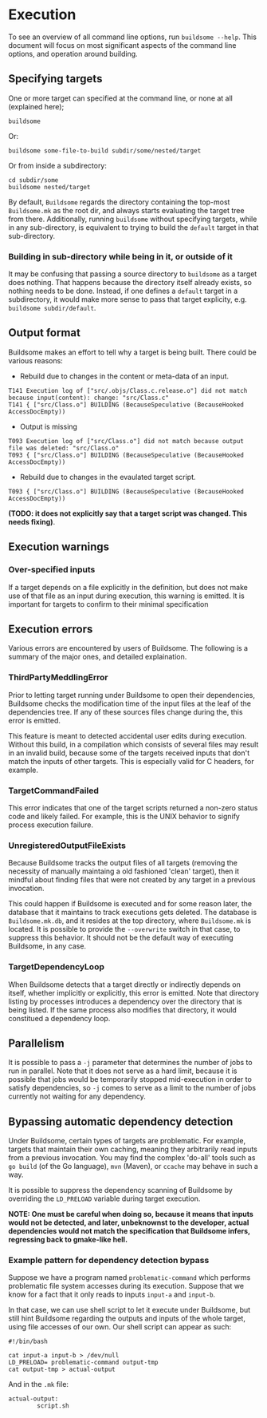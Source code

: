 # Execution

To see an overview of all command line options, run `buildsome --help`. This
document will focus on most significant aspects of the command line options,
and operation around building.

## Specifying targets

One or more target can specified at the command line, or none at all (explained
here);

```no-highlight
buildsome
```

Or:

```no-highlight
buildsome some-file-to-build subdir/some/nested/target
```

Or from inside a subdirectory:

```no-highlight
cd subdir/some
buildsome nested/target
```

By default, `Buildsome` regards the directory containing the top-most
`Buildsome.mk` as the root dir, and always starts evaluating the
target tree from there. Additionally, running `buildsome` without specifying
targets, while in any sub-directory, is equivalent to trying to build
the `default` target in that sub-directory.

### Building in sub-directory while being in it, or outside of it

It may be confusing that passing a source directory to `buildsome` as
a target does nothing. That happens because the directory itself
already exists, so nothing needs to be done. Instead, if one defines a
`default` target in a subdirectory, it would make more sense to pass
that target explicity, e.g. `buildsome subdir/default`.

## Output format

Buildsome makes an effort to tell why a target is being built. There
could be various reasons:

* Rebuild due to changes in the content or meta-data of an input.

```no-highlight
T141 Execution log of ["src/.objs/Class.c.release.o"] did not match because input(content): change: "src/Class.c"
T141 { ["src/Class.o"] BUILDING (BecauseSpeculative (BecauseHooked AccessDocEmpty))
```
* Output is missing

```no-highlight
T093 Execution log of ["src/Class.o"] did not match because output file was deleted: "src/Class.o"
T093 { ["src/Class.o"] BUILDING (BecauseSpeculative (BecauseHooked AccessDocEmpty))
```

* Rebuild due to changes in the evaulated target script.

```no-highlight
T093 { ["src/Class.o"] BUILDING (BecauseSpeculative (BecauseHooked AccessDocEmpty))
```

**(TODO: it does not explicitly say that a target script was changed.
This needs fixing)**.

## Execution warnings

### Over-specified inputs

If a target depends on a file explicitly in the definition, but does not
make use of that file as an input during execution, this warning is
emitted. It is important for targets to confirm to their minimal
specification

## Execution errors

Various errors are encountered by users of Buildsome. The following is
a summary of the major ones, and detailed explaination.

### ThirdPartyMeddlingError

Prior to letting target running under Buildsome to open their dependencies,
Buildsome checks the modification time of the input files at the leaf of
the dependencies tree. If any of these sources files change during the,
this error is emitted.

This feature is meant to detected accidental user edits during execution.
Without this build, in a compilation which consists of several files may
result in an invalid build, because some of the targets received inputs
that don't match the inputs of other targets. This is especially valid
for C headers, for example.

### TargetCommandFailed

This error indicates that one of the target scripts returned a non-zero
status code and likely failed. For example, this is the UNIX behavior
to signify process execution failure.

### UnregisteredOutputFileExists

Because Buildsome tracks the output files of all targets (removing
the necessity of manually maintaing a old fashioned 'clean' target),
then it mindful about finding files that were not created by any
target in a previous invocation.

This could happen if Buildsome is executed and for some reason later,
the database that it maintains to track executions gets deleted. The
database is `Buildsome.mk.db`, and it resides at the top directory,
where `Buildsome.mk` is located. It is possible to provide the
`--overwrite` switch in that case, to suppress this behavior. It
should not be the default way of executing Buildsome, in any case.

### TargetDependencyLoop

When Buildsome detects that a target directly or indirectly depends on
itself, whether implicitly or explicitly, this error is emitted. Note
that directory listing by processes introduces a dependency over the
directory that is being listed. If the same process also modifies that
directory, it would constitued a dependency loop.

## Parallelism

It is possible to pass a `-j` parameter that determines the number of
jobs to run in parallel. Note that it does not serve as a hard limit,
because it is possible that jobs would be temporarily stopped
mid-execution in order to satisfy dependencies, so `-j` comes to serve
as a limit to the number of jobs currently not waiting for any
dependency.

## Bypassing automatic dependency detection

Under Buildsome, certain types of targets are problematic. For example,
targets that maintain their own caching, meaning they arbitrarily read
inputs from a previous invocation. You may find the complex 'do-all'
tools such as `go build` (of the Go language), `mvn` (Maven), or `ccache`
may behave in such a way.

It is possible to suppress the dependency scanning of Buildsome by
overriding the `LD_PRELOAD` variable during target execution.

**NOTE: One must be careful when doing so, because it means that inputs
would not be detected, and later, unbeknownst to the developer, actual
dependencies would not match the specification that Buildsome infers,
regressing back to gmake-like hell.**

### Example pattern for dependency detection bypass

Suppose we have a program named `problematic-command` which performs
problematic file system accesses during its execution. Suppose that
we know for a fact that it only reads to inputs `input-a` and `input-b`.

In that case, we can use shell script to let it execute under Buildsome,
but still hint Buildsome regarding the outputs and inputs of the whole
target, using file accesses of our own. Our shell script can appear as
such:

```no-highlight
#!/bin/bash

cat input-a input-b > /dev/null
LD_PRELOAD= problematic-command output-tmp
cat output-tmp > actual-output
```

And in the `.mk` file:

```no-highlight
actual-output:
        script.sh
```
